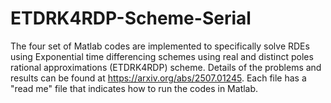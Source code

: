 # ETDRK4RDP-Scheme-Serial
The four set of Matlab codes are implemented to specifically solve RDEs using Exponential time differencing schemes using real and distinct poles rational approximations (ETDRK4RDP) scheme. Details of the problems and results can be found at https://arxiv.org/abs/2507.01245. Each file has a "read me" file that indicates how to run the codes in Matlab. 
